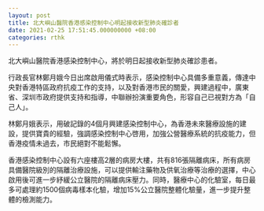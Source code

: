 ```yaml
---
layout: post
title: 北大嶼山醫院香港感染控制中心明起接收新型肺炎確診者
date: 2021-02-25 17:51:45.000000000 +08:00
categories: rthk
---
```


北大嶼山醫院香港感染控制中心，將於明日起接收新型肺炎確診患者。

行政長官林鄭月娥今日出席啟用儀式時表示，感染控制中心具備多重意義，傳達中央對香港特區政府抗疫工作的支持，以及對香港市民的關愛，興建過程中，廣東省、深圳市政府提供支持和指導，中聯辦扮演重要角色，形容自己已視對方為「自己人」。

林鄭月娥表示，用破記錄的4個月興建感染控制中心，為香港未來醫療設施的建設，提供寶貴的經驗，強調感染控制中心啓用，加強公營醫療系統的抗疫能力，但香港疫情未過去，市民絕對不能鬆懈。

香港感染控制中心設有六座樓高2層的病房大樓，共有816張隔離病床，所有病房具備醫院級別的隔離治療設施，可以提供輸注藥物及供氧治療等治療的選擇，中心啟用後可進一步紓緩公立醫院的隔離病床壓力。同時，醫療中心的化驗室，每日最多可處理約1500個病毒樣本化驗，增加15%公立醫院整體化驗量，進一步提升整體的檢測能力。
